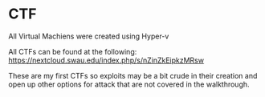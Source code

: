 # CTF

All Virtual Machiens were created using Hyper-v

All CTFs can be found at the following:
https://nextcloud.swau.edu/index.php/s/nZinZkEipkzMRsw

These are my first CTFs so exploits may be a bit crude in their creation and open up other options for attack that are not covered in the walkthrough.
